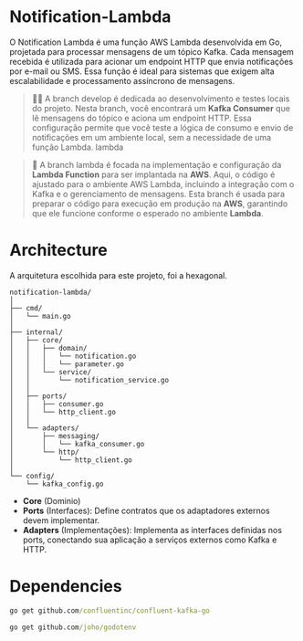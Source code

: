 # Notification-Lambda
O Notification Lambda é uma função AWS Lambda desenvolvida em Go, projetada para processar mensagens de um tópico Kafka. Cada mensagem recebida é utilizada para acionar um endpoint HTTP que envia notificações por e-mail ou SMS. Essa função é ideal para sistemas que exigem alta escalabilidade e processamento assíncrono de mensagens.

> 👨‍💻 A branch develop é dedicada ao desenvolvimento e testes locais do projeto. Nesta branch, você encontrará um **Kafka Consumer** que lê mensagens do tópico e aciona um endpoint HTTP. Essa configuração permite que você teste a lógica de consumo e envio de notificações em um ambiente local, sem a necessidade de uma função Lambda.
lambda

> 🚧 A branch lambda é focada na implementação e configuração da **Lambda Function** para ser implantada na **AWS**. Aqui, o código é ajustado para o ambiente AWS Lambda, incluindo a integração com o Kafka e o gerenciamento de mensagens. Esta branch é usada para preparar o código para execução em produção na **AWS**, garantindo que ele funcione conforme o esperado no ambiente **Lambda**.

# Architecture
A arquitetura escolhida para este projeto, foi a hexagonal. 

```tree 
notification-lambda/
│
├── cmd/
│   └── main.go
│
├── internal/
│   ├── core/
│   │   ├── domain/
│   │   │   └── notification.go 
│   │   │   └── parameter.go 
│   │   └── service/
│   │       └── notification_service.go
│   │
│   ├── ports/
│   │   ├── consumer.go
│   │   └── http_client.go
│   │
│   └── adapters/
│       ├── messaging/
│       │   └── kafka_consumer.go
│       └── http/
│           └── http_client.go
│
└── config/
    └── kafka_config.go
```

- **Core** (Dominio)
- **Ports** (Interfaces): Define contratos que os adaptadores externos devem implementar.
- **Adapters** (Implementações): Implementa as interfaces definidas nos ports, conectando sua aplicação a serviços externos como Kafka e HTTP.


# Dependencies
```cmd
go get github.com/confluentinc/confluent-kafka-go
```
```cmd
go get github.com/joho/godotenv
```